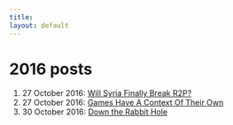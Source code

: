 ```yaml
---
title: 
layout: default
---
```


# 2016 posts

1. 27 October 2016: [Will Syria Finally Break R2P?](https://suklea.github.io/posts/2016/October/27.html) 
2. 27 October 2016: [Games Have A Context Of Their Own](https://suklea.github.io/posts/2016/October/27a.html)
3. 30 October 2016: [Down the Rabbit Hole](https://suklea.github.io/posts/2016/October/30.html)
